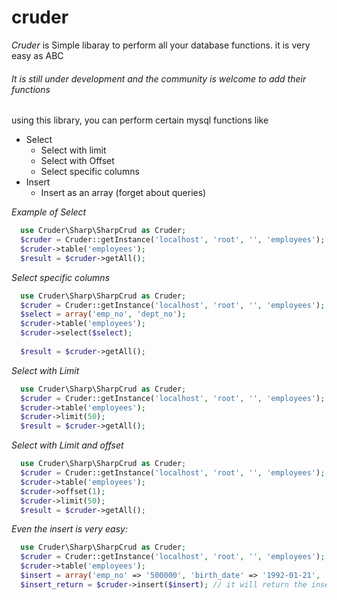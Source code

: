 cruder
======

*Cruder* is Simple libaray to perform all your database functions.
it is very easy as ABC
###### It is still under development and the community is welcome to add their functions

using this library, you can perform certain mysql functions like
- Select
  - Select with limit
  - Select with Offset
  - Select specific columns
- Insert
  - Insert as an array (forget about queries)

*Example of Select*
```php
  use Cruder\Sharp\SharpCrud as Cruder;
  $cruder = Cruder::getInstance('localhost', 'root', '', 'employees');
  $cruder->table('employees');
  $result = $cruder->getAll();
```

*Select specific columns*
```php
  use Cruder\Sharp\SharpCrud as Cruder;
  $cruder = Cruder::getInstance('localhost', 'root', '', 'employees');
  $select = array('emp_no', 'dept_no');
  $cruder->table('employees');
  $cruder->select($select);
 
  $result = $cruder->getAll();
```


*Select with Limit*
```php
  use Cruder\Sharp\SharpCrud as Cruder;
  $cruder = Cruder::getInstance('localhost', 'root', '', 'employees');
  $cruder->table('employees');
  $cruder->limit(50);
  $result = $cruder->getAll();
```

*Select with Limit and offset*
```php
  use Cruder\Sharp\SharpCrud as Cruder;
  $cruder = Cruder::getInstance('localhost', 'root', '', 'employees');
  $cruder->table('employees');
  $cruder->offset(1);
  $cruder->limit(50);
  $result = $cruder->getAll();
```

*Even the insert is very easy:*

```php
  use Cruder\Sharp\SharpCrud as Cruder;
  $cruder = Cruder::getInstance('localhost', 'root', '', 'employees');
  $cruder->table('employees');
  $insert = array('emp_no' => '500000', 'birth_date' => '1992-01-21', 'first_name'=> "husnain", "last_name" => 'ahmed', 'gender' => 'M', 'hire_date' => '2001-04-02');
  $insert_return = $cruder->insert($insert); // it will return the inserted ID
  
```
